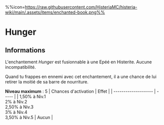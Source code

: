 %%icon=https://raw.githubusercontent.com/HisteriaMC/histeria-wiki/main/.assets/items/enchanted-book.png%%
# Hunger 

## Informations
L'enchantement *Hunger* est fusionnable à une Epéé en Histerite. Aucune incompatibilité.


Quand tu frappes en ennemi avec cet enchantement, il a une chance de lui retirer la moitié de sa barre de nourriture.


**Niveau maximum** : 5
| Chances d'activation | Effet |
| -------------------- | ----- |
| 1,50% à Niv.1 <br> 2% à Niv.2 <br> 2,50% à Niv.3 <br> 3% à Niv.4 <br> 3,50% à Niv.5 | Aucun |